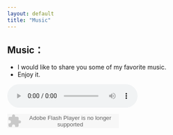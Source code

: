 ```yaml
---
layout: default
title: "Music"
---
```


## Music：

* I would like to share you some of my favorite music.
* Enjoy it.

<audio controls>
  <source src="my_music/John Mayer  Waiting On the World to Change Official Video.mp3" type="audio/mpeg">
  Your browser does not support the audio element.
</audio>

<embed src="http://www.xiami.com/widget/0_3515679/singlePlayer.swf" type="application/x-shockwave-flash" width="257" height="33" wmode="transparent"></embed>

